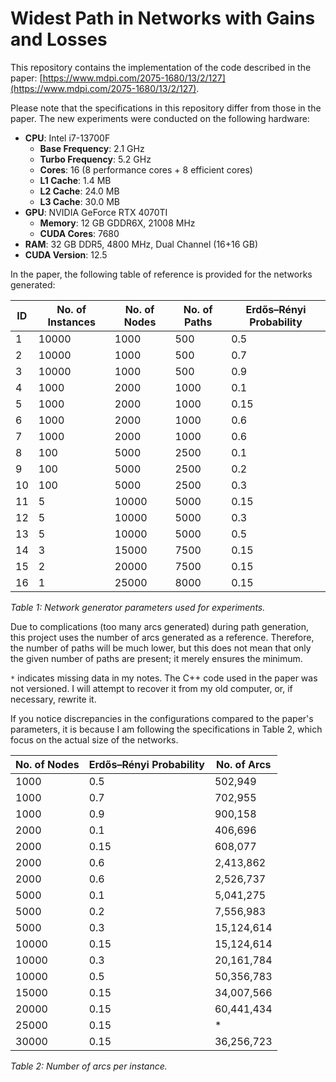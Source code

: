 # Widest Path in Networks with Gains and Losses
This repository contains the implementation of the code described in the paper: [https://www.mdpi.com/2075-1680/13/2/127](https://www.mdpi.com/2075-1680/13/2/127).

Please note that the specifications in this repository differ from those in the paper. The new experiments were conducted on the following hardware:

- **CPU**: Intel i7-13700F
  - **Base Frequency**: 2.1 GHz
  - **Turbo Frequency**: 5.2 GHz
  - **Cores**: 16 (8 performance cores + 8 efficient cores)
  - **L1 Cache**: 1.4 MB 
  - **L2 Cache**: 24.0 MB 
  - **L3 Cache**: 30.0 MB
- **GPU**: NVIDIA GeForce RTX 4070TI
  - **Memory**: 12 GB GDDR6X, 21008 MHz
  - **CUDA Cores**: 7680
- **RAM**: 32 GB DDR5, 4800 MHz, Dual Channel (16+16 GB)
- **CUDA Version**: 12.5

In the paper, the following table of reference is provided for the networks generated:

| ID | No. of Instances | No. of Nodes | No. of Paths | Erdős–Rényi Probability |
|----|------------------|--------------|--------------|-------------------------|
| 1  | 10000            | 1000         | 500          | 0.5                     |
| 2  | 10000            | 1000         | 500          | 0.7                     |
| 3  | 10000            | 1000         | 500          | 0.9                     |
| 4  | 1000             | 2000         | 1000         | 0.1                     |
| 5  | 1000             | 2000         | 1000         | 0.15                    |
| 6  | 1000             | 2000         | 1000         | 0.6                     |
| 7  | 1000             | 2000         | 1000         | 0.6                     |
| 8  | 100              | 5000         | 2500         | 0.1                     |
| 9  | 100              | 5000         | 2500         | 0.2                     |
| 10 | 100              | 5000         | 2500         | 0.3                     |
| 11 | 5                | 10000        | 5000         | 0.15                    |
| 12 | 5                | 10000        | 5000         | 0.3                     |
| 13 | 5                | 10000        | 5000         | 0.5                     |
| 14 | 3                | 15000        | 7500         | 0.15                    |
| 15 | 2                | 20000        | 7500         | 0.15                    |
| 16 | 1                | 25000        | 8000         | 0.15                    |

*Table 1: Network generator parameters used for experiments.*

Due to complications (too many arcs generated) during path generation, this project uses the number of arcs generated as a reference. Therefore, the number of paths will be much lower, but this does not mean that only the given number of paths are present; it merely ensures the minimum.

`*` indicates missing data in my notes. The C++ code used in the paper was not versioned. I will attempt to recover it from my old computer, or, if necessary, rewrite it.

If you notice discrepancies in the configurations compared to the paper's parameters, it is because I am following the specifications in Table 2, which focus on the actual size of the networks.

| No. of Nodes | Erdős–Rényi Probability | No. of Arcs |
|--------------|-------------------------|-------------|
| 1000         | 0.5                     | 502,949     |
| 1000         | 0.7                     | 702,955     |
| 1000         | 0.9                     | 900,158     |
| 2000         | 0.1                     | 406,696     |
| 2000         | 0.15                    | 608,077     |
| 2000         | 0.6                     | 2,413,862   |
| 2000         | 0.6                     | 2,526,737   |
| 5000         | 0.1                     | 5,041,275   |
| 5000         | 0.2                     | 7,556,983   |
| 5000         | 0.3                     | 15,124,614  |
| 10000        | 0.15                    | 15,124,614  |
| 10000        | 0.3                     | 20,161,784  |
| 10000        | 0.5                     | 50,356,783  |
| 15000        | 0.15                    | 34,007,566  |
| 20000        | 0.15                    | 60,441,434  |
| 25000        | 0.15                    | *           |
| 30000        | 0.15                    | 36,256,723  |

*Table 2: Number of arcs per instance.*